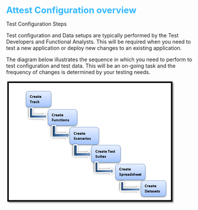 

<span style="color: #33B8FF;font-size: 1.5rem;font-weight: bold;">Attest Configuration overview</span>

Test Configuration Steps

Test configuration and Data setups are typically performed by the Test Developers and Functional Analysts. This will be required when you need to test a new application or deploy new changes to an existing application.

The diagram below illustrates the sequence in which you need to perform to test configuration and test data. This will be an on-going task and the frequency of changes is determined by your testing needs.

![Attest Configuration](./configoverview.png)